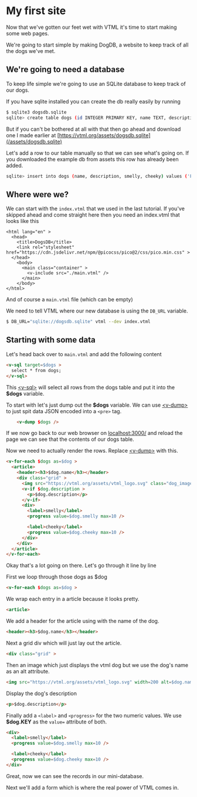 # My first site

Now that we've gotten our feet wet with VTML it's time to start making some web pages.

We're going to start simple by making DogDB, a website to keep track of all the dogs we've met.

## We're going to need a database
To keep life simple we're going to use an SQLite database to keep track of our dogs.

If you have sqlite installed you can create the db really easily by running

```bash
$ sqlite3 dogsdb.sqlite
sqlite> create table dogs (id INTEGER PRIMARY KEY, name TEXT, description TEXT, smelly INT, cheeky INT);
```

But if you can't be bothered at all with that then go ahead and download one
I made earlier at [https://vtml.org/assets/dogsdb.sqlite](/assets/dogsdb.sqlite)


Let's add a row to our table manually so that we can see what's going on. If you downloaded
the example db from assets this row has already been added.
```bash
sqlite> insert into dogs (name, description, smelly, cheeky) values ('Freddy', 'The official VTML dog', 8, 9);
```


## Where were we?
We can start with the `index.vtml` that we used in the last tutorial. If you've skipped ahead
and come straight here then you need an index.vtml that looks like this
```
<html lang="en" >
  <head>
    <title>DogsDB</title>
    <link rel="stylesheet" href="https://cdn.jsdelivr.net/npm/@picocss/pico@2/css/pico.min.css" >
  </head>
    <body>
      <main class="container" >
        <v-include src="./main.vtml" />
      </main>
    </body>
</html>
```

And of course a `main.vtml` file (which can be empty)

We need to tell VTML where our new database is using the `DB_URL` variable.

```bash
$ DB_URL="sqlite://dogsdb.sqlite" vtml --dev index.vtml
```

## Starting with some data

Let's head back over to `main.vtml` and add the following content

```html
<v-sql target=$dogs >
  select * from dogs;
</v-sql>
```

This <a class="link" href="/reference#v-sql" >&lt;v-sql&gt;</a> will select all rows from the dogs table and put it into the **$dogs** variable.

To start with let's just dump out the **$dogs** variable. We can use <a class="link" href="/reference#v-dump" >&lt;v-dump&gt;</a> to just spit data JSON encoded into a `<pre>` tag.

```html
    <v-dump $dogs />
```

If we now go back to our web browser on [localhost:3000/]("https://localhost:3000/") and reload the page we can
see that the contents of our dogs table.

Now we need to actually render the rows. Replace <a class="link" href="/reference#v-dump" >&lt;v-dump&gt;</a> with this.

```html
<v-for-each $dogs as=$dog >
  <article>
    <header><h3>$dog.name</h3></header>
    <div class="grid" >
      <img src="https://vtml.org/assets/vtml_logo.svg" class="dog_image" width=200 alt=$dog.name />
      <v-if $dog.description >
        <p>$dog.description</p>
      </v-if>
      <div>
        <label>smelly</label>
        <progress value=$dog.smelly max=10 />

        <label>cheeky</label>
        <progress value=$dog.cheeky max=10 />
      </div>
    </div>
  </article>
</v-for-each>
```

Okay that's a lot going on there. Let's go through it line by line

First we loop through those dogs as $dog

```html
<v-for-each $dogs as=$dog >
```

We wrap each entry in a article because it looks pretty.
```html
<article>
```
We add a header for the article using with the name of the dog.
```html
<header><h3>$dog.name</h3></header>
```

Next a grid div which will just lay out the article.
```html
<div class="grid" >
```
Then an image which just displays the vtml dog but we use the dog's name as an alt attribute.
```html
<img src="https://vtml.org/assets/vtml_logo.svg" width=200 alt=$dog.name />
```
Display the dog's description 
```html
<p>$dog.description</p>
```

Finally add a `<label>` and `<progress>` for the two numeric values. We use **$dog.KEY** as the `value=` attribute of both.
```html
<div>
  <label>smelly</label>
  <progress value=$dog.smelly max=10 />

  <label>cheeky</label>
  <progress value=$dog.cheeky max=10 />
</div>
```

Great, now we can see the records in our mini-database.

Next we'll add a form which is where the real power of VTML comes in.

